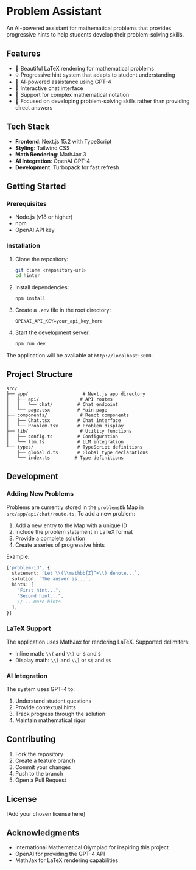 # Problem Assistant

An AI-powered assistant for mathematical problems that provides progressive hints to help students develop their problem-solving skills.

## Features

- 🧮 Beautiful LaTeX rendering for mathematical problems
- 💡 Progressive hint system that adapts to student understanding
- 🤖 AI-powered assistance using GPT-4
- 💬 Interactive chat interface
- 📝 Support for complex mathematical notation
- 🎯 Focused on developing problem-solving skills rather than providing direct answers

## Tech Stack

- **Frontend**: Next.js 15.2 with TypeScript
- **Styling**: Tailwind CSS
- **Math Rendering**: MathJax 3
- **AI Integration**: OpenAI GPT-4
- **Development**: Turbopack for fast refresh

## Getting Started

### Prerequisites

- Node.js (v18 or higher)
- npm
- OpenAI API key

### Installation

1. Clone the repository:
   ```bash
   git clone <repository-url>
   cd hinter
   ```

2. Install dependencies:
   ```bash
   npm install
   ```

3. Create a `.env` file in the root directory:
   ```
   OPENAI_API_KEY=your_api_key_here
   ```

4. Start the development server:
   ```bash
   npm run dev
   ```

The application will be available at `http://localhost:3000`.

## Project Structure

```
src/
├── app/                    # Next.js app directory
│   ├── api/               # API routes
│   │   └── chat/         # Chat endpoint
│   └── page.tsx          # Main page
├── components/            # React components
│   ├── Chat.tsx          # Chat interface
│   └── Problem.tsx       # Problem display
├── lib/                   # Utility functions
│   ├── config.ts         # Configuration
│   └── llm.ts            # LLM integration
└── types/                # TypeScript definitions
    ├── global.d.ts       # Global type declarations
    └── index.ts         # Type definitions
```

## Development

### Adding New Problems

Problems are currently stored in the `problemsDb` Map in `src/app/api/chat/route.ts`. To add a new problem:

1. Add a new entry to the Map with a unique ID
2. Include the problem statement in LaTeX format
3. Provide a complete solution
4. Create a series of progressive hints

Example:
```typescript
['problem-id', {
  statement: `Let \\(\\mathbb{Z}^+\\) denote...`,
  solution: `The answer is...`,
  hints: [
    "First hint...",
    "Second hint...",
    // ...more hints
  ],
}]
```

### LaTeX Support

The application uses MathJax for rendering LaTeX. Supported delimiters:
- Inline math: `\\(` and `\\)` or `$` and `$`
- Display math: `\\[` and `\\]` or `$$` and `$$`

### AI Integration

The system uses GPT-4 to:
1. Understand student questions
2. Provide contextual hints
3. Track progress through the solution
4. Maintain mathematical rigor

## Contributing

1. Fork the repository
2. Create a feature branch
3. Commit your changes
4. Push to the branch
5. Open a Pull Request

## License

[Add your chosen license here]

## Acknowledgments

- International Mathematical Olympiad for inspiring this project
- OpenAI for providing the GPT-4 API
- MathJax for LaTeX rendering capabilities
